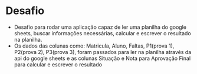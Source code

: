 # Desafio 

* Desafio para rodar uma aplicação capaz de ler uma planilha do google sheets, buscar informações necessárias, calcular e escrever o resultado na planilha.
* Os dados das colunas como: Matricula, Aluno,	Faltas,	P1(prova 1),	P2(prova 2), P3(prova 3), foram passados para ler na planilha através da api do google sheets e as colunas Situação e Nota para Aprovação Final para calcular e escrever o resultado

